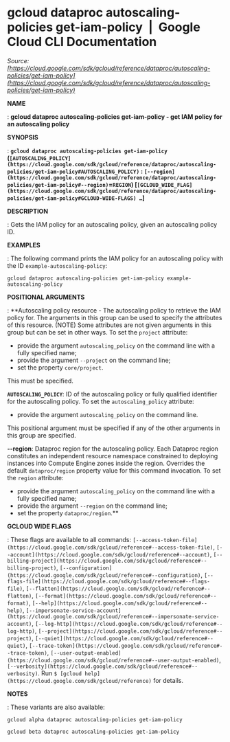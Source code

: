# gcloud dataproc autoscaling-policies get-iam-policy  |  Google Cloud CLI Documentation

*Source: [https://cloud.google.com/sdk/gcloud/reference/dataproc/autoscaling-policies/get-iam-policy](https://cloud.google.com/sdk/gcloud/reference/dataproc/autoscaling-policies/get-iam-policy)*

**NAME**

: **gcloud dataproc autoscaling-policies get-iam-policy - get IAM policy for an autoscaling policy**

**SYNOPSIS**

: **`gcloud dataproc autoscaling-policies get-iam-policy` (`[AUTOSCALING_POLICY](https://cloud.google.com/sdk/gcloud/reference/dataproc/autoscaling-policies/get-iam-policy#AUTOSCALING_POLICY)` : `[--region](https://cloud.google.com/sdk/gcloud/reference/dataproc/autoscaling-policies/get-iam-policy#--region)`=`REGION`) [`[GCLOUD_WIDE_FLAG](https://cloud.google.com/sdk/gcloud/reference/dataproc/autoscaling-policies/get-iam-policy#GCLOUD-WIDE-FLAGS) …`]**

**DESCRIPTION**

: Gets the IAM policy for an autoscaling policy, given an autoscaling policy ID.

**EXAMPLES**

: The following command prints the IAM policy for an autoscaling policy with the
ID `example-autoscaling-policy`:

```
gcloud dataproc autoscaling-policies get-iam-policy example-autoscaling-policy
```

**POSITIONAL ARGUMENTS**

: **Autoscaling policy resource - The autoscaling policy to retrieve the IAM policy
for. The arguments in this group can be used to specify the attributes of this
resource. (NOTE) Some attributes are not given arguments in this group but can
be set in other ways.
To set the `project` attribute:

- provide the argument `autoscaling_policy` on the command line with a
fully specified name;
- provide the argument `--project` on the command line;
- set the property `core/project`.

This must be specified.

**`AUTOSCALING_POLICY`**:
ID of the autoscaling policy or fully qualified identifier for the autoscaling
policy.
To set the `autoscaling_policy` attribute:

- provide the argument `autoscaling_policy` on the command line.

This positional argument must be specified if any of the other arguments in this
group are specified.

**--region**:
Dataproc region for the autoscaling policy. Each Dataproc region constitutes an
independent resource namespace constrained to deploying instances into Compute
Engine zones inside the region. Overrides the default
`dataproc/region` property value for this command invocation.
To set the `region` attribute:

- provide the argument `autoscaling_policy` on the command line with a
fully specified name;
- provide the argument `--region` on the command line;
- set the property `dataproc/region`.**

**GCLOUD WIDE FLAGS**

: These flags are available to all commands: `[--access-token-file](https://cloud.google.com/sdk/gcloud/reference#--access-token-file)`,
`[--account](https://cloud.google.com/sdk/gcloud/reference#--account)`, `[--billing-project](https://cloud.google.com/sdk/gcloud/reference#--billing-project)`,
`[--configuration](https://cloud.google.com/sdk/gcloud/reference#--configuration)`,
`[--flags-file](https://cloud.google.com/sdk/gcloud/reference#--flags-file)`,
`[--flatten](https://cloud.google.com/sdk/gcloud/reference#--flatten)`, `[--format](https://cloud.google.com/sdk/gcloud/reference#--format)`, `[--help](https://cloud.google.com/sdk/gcloud/reference#--help)`, `[--impersonate-service-account](https://cloud.google.com/sdk/gcloud/reference#--impersonate-service-account)`,
`[--log-http](https://cloud.google.com/sdk/gcloud/reference#--log-http)`,
`[--project](https://cloud.google.com/sdk/gcloud/reference#--project)`, `[--quiet](https://cloud.google.com/sdk/gcloud/reference#--quiet)`, `[--trace-token](https://cloud.google.com/sdk/gcloud/reference#--trace-token)`, `[--user-output-enabled](https://cloud.google.com/sdk/gcloud/reference#--user-output-enabled)`,
`[--verbosity](https://cloud.google.com/sdk/gcloud/reference#--verbosity)`.
Run `$ [gcloud help](https://cloud.google.com/sdk/gcloud/reference)` for details.

**NOTES**

: These variants are also available:

```
gcloud alpha dataproc autoscaling-policies get-iam-policy
```

```
gcloud beta dataproc autoscaling-policies get-iam-policy
```